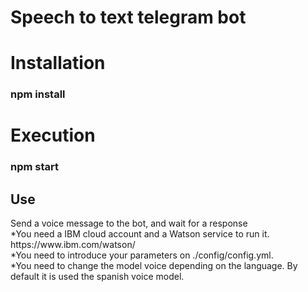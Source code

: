 # Speech to text telegram bot

<h1> Installation </h1>
<h3> npm install </h3>
<h1> Execution </h1>
<h3> npm start </h3>

<h2> Use </h2>
Send a voice message to the bot, and wait for a response
<br>
*You need a IBM cloud account and a Watson service to run it. https://www.ibm.com/watson/
<br>
*You need to introduce your parameters on ./config/config.yml.
<br>
*You need to change the model voice depending on the language. By default it is used the spanish voice model.
<br>